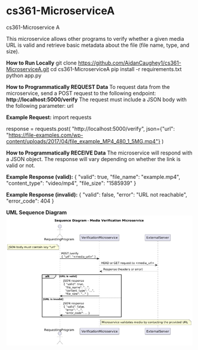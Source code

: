 # cs361-MicroserviceA
cs361-Microservice A

This microservice allows other programs to verify whether a given media URL is valid and retrieve basic metadata about the file (file name, type, and size).

**How to Run Locally**
git clone https://github.com/AidanCaughey1/cs361-MicroserviceA.git
cd cs361-MicroserviceA
pip install -r requirements.txt
python app.py

**How to Programmatically REQUEST Data**
To request data from the microservice, send a POST request to the following endpoint: **http://localhost:5000/verify**
The request must include a JSON body with the following parameter: url

**Example Request:**
import requests

response = requests.post(
    "http://localhost:5000/verify",
    json={"url": "https://file-examples.com/wp-content/uploads/2017/04/file_example_MP4_480_1_5MG.mp4"}
)

**How to Programmatically RECEIVE Data**
The microservice will respond with a JSON object. The response will vary depending on whether the link is valid or not.

**Example Response (valid):**
{
  "valid": true,
  "file_name": "example.mp4",
  "content_type": "video/mp4",
  "file_size": "1585939"
}

**Example Response (invalid):**
{
  "valid": false,
  "error": "URL not reachable",
  "error_code": 404
}

**UML Sequence Diagram**
![UML Sequence Diagram](UML.png)
